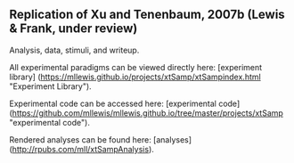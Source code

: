 Replication of Xu and Tenenbaum, 2007b (Lewis & Frank, under review)
-----

Analysis, data, stimuli, and writeup. 

All experimental paradigms can be viewed directly here: [experiment library] (https://mllewis.github.io/projects/xtSamp/xtSampindex.html "Experiment Library"). 

Experimental code can be accessed here: [experimental code] (https://github.com/mllewis/mllewis.github.io/tree/master/projects/xtSamp "experimental code").

Rendered analyses can be found here: [analyses] (http://rpubs.com/mll/xtSampAnalysis).

